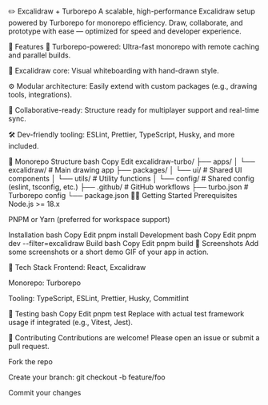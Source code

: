 ✏️ Excalidraw + Turborepo
A scalable, high-performance Excalidraw setup powered by Turborepo for monorepo efficiency. Draw, collaborate, and prototype with ease — optimized for speed and developer experience.

🚀 Features
🧠 Turborepo-powered: Ultra-fast monorepo with remote caching and parallel builds.

📝 Excalidraw core: Visual whiteboarding with hand-drawn style.

⚙️ Modular architecture: Easily extend with custom packages (e.g., drawing tools, integrations).

🤝 Collaborative-ready: Structure ready for multiplayer support and real-time sync.

🛠️ Dev-friendly tooling: ESLint, Prettier, TypeScript, Husky, and more included.

📁 Monorepo Structure
bash
Copy
Edit
excalidraw-turbo/
├── apps/
│   └── excalidraw/         # Main drawing app
├── packages/
│   └── ui/                 # Shared UI components
│   └── utils/              # Utility functions
│   └── config/             # Shared config (eslint, tsconfig, etc.)
├── .github/                # GitHub workflows
├── turbo.json              # Turborepo config
└── package.json
🧑‍💻 Getting Started
Prerequisites
Node.js >= 18.x

PNPM or Yarn (preferred for workspace support)

Installation
bash
Copy
Edit
pnpm install
Development
bash
Copy
Edit
pnpm dev --filter=excalidraw
Build
bash
Copy
Edit
pnpm build
📸 Screenshots
Add some screenshots or a short demo GIF of your app in action.

🧩 Tech Stack
Frontend: React, Excalidraw

Monorepo: Turborepo

Tooling: TypeScript, ESLint, Prettier, Husky, Commitlint

🧪 Testing
bash
Copy
Edit
pnpm test
Replace with actual test framework usage if integrated (e.g., Vitest, Jest).

🧠 Contributing
Contributions are welcome! Please open an issue or submit a pull request.

Fork the repo

Create your branch: git checkout -b feature/foo

Commit your changes
